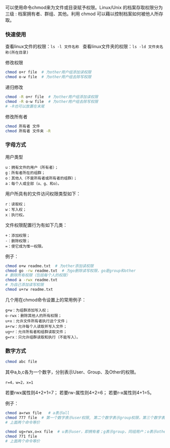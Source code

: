 可以使用命令chmod来为文件或目录赋予权限。Linux/Unix 的档案存取权限分为三级 : 档案拥有者、群组、其他。利用 chmod 可以藉以控制档案如何被他人所存取。



### 快速使用

查看linux文件的权限：`ls -l 文件名称 `
查看linux文件夹的权限：`ls -ld 文件夹名称(所在目录) `

修改权限

```bash
chmod o+r file  # 为other用户组添加读权限
chmod o-w file  # 为other用户组去除写权限
```

递归修改

```bash
chmod -R o+r file  # 为other用户组添加读权限
chmod -R o-w file  # 为other用户组去除写权限
# -R也可以放置在末尾
```

修改所有者

```bash
chmod 所有者 文件
chmod 所有者 文件夹 -R
```



### 字母方式

用户类型

```
u：拥有文件的用户（所有者）； 
g：所有者所在的组群； 
o：其他人（不是所有者或所有者的组群）； 
a：每个人或全部（u、g、和o）。 
```

用户所具有的文件访问权限类型如下： 

```
r：读取权； 
w：写入权； 
x：执行权。 
```

文件权限配置行为有如下几类： 

```
+：添加权限； 
-：删除权限； 
=：使它成为惟一权限。 
```

例子：

```bash
chmod o+w readme.txt  # 为other添加读权限
chmod go -rw readme.txt  # 为go删除读写权限，go是group和other
# 删除所有权限（包括每个人的权限）
chmod a -rwx readme.txt 
# 为自己添加读写权限
chmod u+rw readme.txt 
```

几个用在chmod命令设置上的常用例子： 

```
g+w：为组群添加写入权； 
o-rwx：删除其他人的所有权限； 
u+x：允许文件所有者执行这个文件； 
a+rw：允许每个人读取并写入文件； 
ug+r：允许所有者和组群读取文件； 
g=rx：只允许组群读取和执行（不能写入）。 
```



### 数字方式

```bash
chmod abc file 
```

其中a,b,c各为一个数字，分别表示User、Group、及Other的权限。 

```
r=4，w=2，x=1 
```

若要rwx属性则4+2+1=7； 若要rw-属性则4+2=6； 若要r-x属性则4+1=5。 

例子：

```bash
chmod a=rwx file   # a表示all
chmod 777 file  # 第一个数字表示user权限, 第二个数字表示group权限，第三个数字表示other权限
# 上面两个命令等价
```

```bash
chmod ug=rwx,o=x file  # u表示user，即拥有者；g表示group，同组用户；o表示other，其它用户组用户
chmod 771 file
# 上面两个命令等价
```


